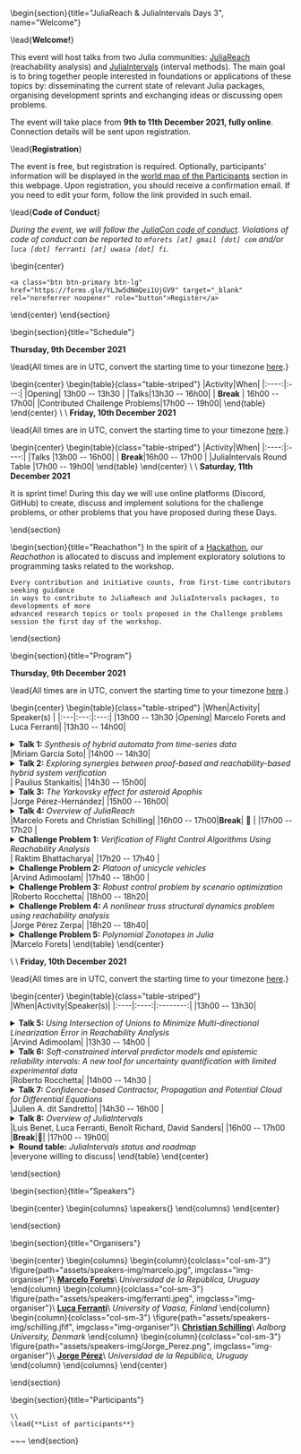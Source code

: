 <!-- =============================
     ABOUT
    ============================== -->

\begin{section}{title="JuliaReach & JuliaIntervals Days 3", name="Welcome"}

\lead{**Welcome!**}

This event will host talks from two Julia communities: [JuliaReach](https://github.com/JuliaReach) (reachability analysis)
and [JuliaIntervals](https://github.com/JuliaIntervals) (interval methods). The main goal is to bring together people
interested in foundations or applications of these topics by: disseminating
the current state of relevant Julia packages, organising development sprints and exchanging
ideas or discussing open problems.

The event will take place from **9th to 11th December 2021, fully online**.
Connection details will be sent upon registration.

\lead{**Registration**}

The event is free, but registration is required. Optionally, participants' information will be
displayed in the [world map of the Participants](#participants) section in this webpage. Upon registration, you should receive a confirmation email. If you need to edit your form, follow the link provided in such email.

\lead{**Code of Conduct**}

*During the event, we will follow the [JuliaCon code of conduct](https://juliacon.org/2021/coc/).
Violations of code of conduct can be reported to `mforets [at] gmail [dot] com` and/or `luca [dot] ferranti [at] uwasa [dot] fi`.*

\begin{center}
~~~
<a class="btn btn-primary btn-lg" href="https://forms.gle/YL3w5dNmQei1UjGV9" target="_blank" rel="noreferrer noopener" role="button">Register</a>
~~~
\end{center}
\end{section}


<!-- ==============================
     GETTING STARTED
     ============================== -->
\begin{section}{title="Schedule"}

**Thursday, 9th December 2021**

\lead{All times are in UTC, convert the starting time to your timezone [here](https://arewemeetingyet.com/UTC/2021-12-09/13:00).}

\begin{center}
\begin{table}{class="table-striped"}
|Activity|When|
|:----:|:---:|
|Opening| 13h00 -- 13h30 |
|Talks|13h30 -- 16h00|
| **Break** | 16h00 -- 17h00|
|Contributed Challenge Problems|17h00 -- 19h00|
\end{table}
\end{center}
\\
\\
**Friday, 10th December 2021**

\lead{All times are in UTC, convert the starting time to your timezone [here](https://arewemeetingyet.com/UTC/2021-12-09/13:00).}

\begin{center}
\begin{table}{class="table-striped"}
|Activity|When|
|:----:|:----:|
|Talks |13h00 -- 16h00|
| **Break**|16h00 -- 17h00 |
|JuliaIntervals Round Table |17h00 -- 19h00|
\end{table}
\end{center}
\\
\\
**Saturday, 11th December 2021**

It is sprint time! During this day we will use online platforms (Discord, GitHub)
to create, discuss and implement solutions for the challenge problems, or other
problems that you have proposed during these Days.

\end{section}



<!-- ==============================
     HACKATHON
     ============================== -->
\begin{section}{title="Reachathon"}
    In the spirit of a [Hackathon](https://en.wikipedia.org/wiki/Hackathon), our
    *Reachathon* is allocated to discuss and implement exploratory solutions to programming
    tasks related to the workshop.

    Every contribution and initiative counts, from first-time contributors seeking guidance
    in ways to contribute to JuliaReach and JuliaIntervals packages, to developments of more
    advanced research topics or tools proposed in the Challenge problems
    session the first day of the workshop.
\end{section}


<!-- =============================
     Detailed program
    ============================== -->

\begin{section}{title="Program"}

**Thursday, 9th December 2021**


\lead{All times are in UTC, convert the starting time to your timezone [here](https://arewemeetingyet.com/UTC/2021-12-09/13:00).}

\begin{center}
\begin{table}{class="table-striped"}
|When|Activity| Speaker(s) |
|:---|:---:|:---:|
|13h00 -- 13h30 |*Opening*| Marcelo Forets and Luca Ferranti|
|13h30 -- 14h00|<details><summary>**Talk 1:** *Synthesis of hybrid automata from time-series data*</summary>A time series is a sequence of data points, each associated with a point in time. A hybrid automaton is a mathematical model of continuous dynamical systems with multiple operational modes. We present recent online and offline approaches to synthesize a hybrid automaton from a set of time series based on reachability analysis.</details>|Miriam García Soto|
|14h00 -- 14h30| <details><summary>**Talk 2:** *Exploring synergies between proof-based and reachability-based hybrid system verification*</summary>This talk presents a joint work on integrating JuliaReach and reachability analysis into a refinement and proof-based system modelling and verification framework - Event-B. In particular, the talk attempts to demonstrate how reachability analysis can help to increase the verification automation of the hybrid system development in Event-B. </details>| Paulius Stankaitis|
|14h30 -- 15h00| <details><summary>**Talk 3:** *The Yarkovsky effect for asteroid Apophis*</summary>The leading source of uncertainty to predict the orbital motion of asteroid (99942) Apophis is a non-gravitational acceleration arising from the anisotropic thermal re-emission of absorbed radiation, known as the Yarkovsky effect. Previous attempts to obtain this parameter from astrometry for this object have only yielded marginally small values, without ruling out a pure gravitational interaction. Here we present an independent estimation of the Yarkovsky effect based on optical and radar astrometry which includes observations obtained during 2021. Our approach is based on automatic differentiation techniques in terms of high-order Taylor series expansions both with respect to time and deviations with respect to a given orbital solution. Exploiting these techniques, we implement a Newton method for orbit determination, finding a non-zero Yarkovsky parameter, A2=(-2.899 ± 0.025) × 10-14 au/d2, with induced semi-major axis drift of (-199.0 ± 1.5) m/yr for Apophis. Finally, we discuss the impact hazard assessment problem for potentially hazardous asteroids and propose a parameterized orbit determination scheme, which allows to compute the time-evolution of the orbital uncertainty region via a high-order Taylor series parameterization.</details>|Jorge Pérez-Hernández|
|15h00 -- 16h00| <details><summary>**Talk 4:** *Overview of JuliaReach*</summary>We illustrate different aspects of the JuliaReach package ecosystem using examples from the Applied Verification for Continuous and Hybrid Systems competition (ARCH-COMP'2021). We outline possibilities for contributing to JuliaReach, including 2022 GSOC project ideas.</details>|Marcelo Forets and Christian Schilling|
|16h00 -- 17h00|**Break**| 🍕 |
|17h00 -- 17h20 |  <details><summary>**Challenge Problem 1:**  *Verification of Flight Control Algorithms Using Reachability Analysis*</summary>Aircraft manufacturers have reached a high level of expertise and experience in flight control law design. The current design and analysis techniques applied in industry enable flight control engineers to address virtually any realistic design challenge. However, the development of flight control laws from concept to validation is a very complex, multi-disciplinary task, and the many problems that have to be solved make it a costly and lengthy process. The certification or air-worthiness assessment can be seen as the final step of the flight control system design, which takes place when a mature controller design is available and is ready for flight tests. In the certification or clearance process, which includes verification and validation, it has to be proven that the flight control laws have been designed such that the aircraft is safe to fly throughout the whole flight envelope, under all parameter variability and failure conditions. The role of the certification process is to demonstrate, via exhaustive analyses, that a catalogue of selected criteria expressing stability and handling requirements is fulfilled. In this talk we will present how reachability analysis can be a viable approach for flight control certification.</details>| Raktim Bhattacharya|
|17h20 -- 17h40 |  <details><summary>**Challenge Problem 2:** *Platoon of unicycle vehicles*</summary>We consider a platoon of unicycle vehicles where the i-th vehicle follows the (i-1)-th  and the relative displacements between the vehicles are controlled by a state-dependent feedback. The challenge is to verify a time-dependent safety constraint on the lateral distance between the vehicles as well as a safety bound on the horizontal displacements.</details>|Arvind Adimoolam|
|17h40 -- 18h00 |  <details><summary>**Challenge Problem 3:** *Robust control problem by scenario optimization*</summary>In this challenge, we wish to prescribe a robust controller design that maximizes the probability of satisfactory performance (reliability) of a two-body spring system. An optimized controller must satisfy three reliability requirements, i.e., it must guarantee system stability, fast return to equilibrium (setting time), and low energy consumption (control effort). Note that stability, setting time and control effort are competitive requirements and, thus, a controller that minimizes the failure probability for one of the requirements inevitably increases the chance of failing the others. We provide samples and a numerical model for the system and the controller. The data and model must be used for the design evaluation and to characterize the uncertainty response of the system. Note that only a few samples are available to solve this problem, further complicating the uncertainty quantification and reliability assessment tasks.</details>|Roberto Rocchetta|
|18h00 -- 18h20| <details><summary>**Challenge Problem 4:** *A nonlinear truss structural dynamics problem using reachability analysis*</summary>In this challenge, a simple truss-structure linear/nonlinear dynamics problem will be presented, where in the nonlinear case, large displacements are considered [[1]](https://raw.githubusercontent.com/ONSAS/libroANLE/main/tex/libroANLE.pdf#subsection.4.3.1). Basic Finite Element Method and Solid Dynamics concepts will be exposed, as well as the gold-standard numerical integration techniques. The recent application of Reachability Analysis to the linear case will be recalled [[2]](https://arxiv.org/pdf/2105.05841.pdf). The numerical results for the linear case using numerical integration and reachability will be obtained. Finally the nonlinear case problem will be clearly posed allowing to discuss possible novel approaches using reachability analysis.</details>|Jorge Pérez Zerpa|
|18h20 -- 18h40| <details><summary>**Challenge Problem 5:** *Polynomial Zonotopes in Julia*</summary>For reachability of nonlinear differential equations, the non-convex set representation known as *polynomial zonotopes* has proved to be very competitive with respect to other approaches. Currently, polynomial zonotopes are only available in the Matlab tool [CORA](https://tumcps.github.io/CORA/). This challenge consists of implementing [sparse polynomial zonotopes](https://mediatum.ub.tum.de/doc/1591469/ijh936tu65rc82gdlzx53oe5f.PolynomialZonotopes_Journal.pdf) and set operations in the Julia library [LazySets.jl](https://github.com/JuliaReach/LazySets.jl). This will serve as a solid groundwork to building reachability methods in the future.</details>|Marcelo Forets|
\end{table}
\end{center}

\\
\\
**Friday, 10th December 2021**

\lead{All times are in UTC, convert the starting time to your timezone [here](https://arewemeetingyet.com/UTC/2021-12-09/13:00).}

\begin{center}
\begin{table}{class="table-striped"}
|When|Activity|Speaker(s)|
|:----|:----:|:--------:|
|13h00 -- 13h30| <details><summary>**Talk 5:** *Using Intersection of Unions to Minimize Multi-directional Linearization Error in Reachability Analysis*</summary>Given an initial set of a nonlinear system with uncertain parameters and inputs, the set of states that can possibly be reached is computed. The approach is based on local linearizations of the nonlinear system, while linearization errors are considered by Lagrange remainders. These errors are added as uncertain inputs, such that the reachable set of the locally linearized system encloses the one of the original system. The linearization error is controlled by splitting of reachable sets. Reachable sets are represented by zonotopes, allowing an efficient computation in relatively high-dimensional space. </details>|Arvind Adimoolam|
|13h30 -- 14h00 |  <details><summary>**Talk 6:** *Soft-constrained interval predictor models and epistemic reliability intervals: A new tool for uncertainty quantification with limited experimental data*</summary>This talk presents a new identification framework for Interval Predictor Models (IPMs) and an optimization method that soften the scenario constraints and trade-off between reliability and accuracy of the predictions. IPMs give non-probabilistic (interval) characterization of random processes, are constructed directly from data, and with no assumptions on the distribution family of the uncertainty affecting data-generating mechanisms. The reliability of an IPM defines the probability of correct interval predictions for future samples, and its value is always unknown in practice (due to finite samples sizes and poor understanding of the uncertainty affecting the process). Scenario optimization theory is used in this work to prescribe epistemic bounds on the IPM's reliability. The reliability bounds hold distribution-free, non-asymptotically, and quantify the uncertainty in the predictive error of the model. We test the framework on various test examples and discuss its strengths and limitations.</details>|Roberto Rocchetta|
|14h00 -- 14h30 | <details><summary>**Talk 7:** *Confidence-based Contractor, Propagation and Potential Cloud for Differential Equations*</summary>A novel interval contractor based on the confidence assigned to a random variable is proposed. It makes it possible to consider at the same time an interval in which the quantity is guaranteed to be, and a confidence level to reduce the pessimism induced by interval approach. This contractor consists in computing a confidence region. Using different confidence levels, a particular case of potential cloud can be computed. As application, we propose to compute the reachable set of an ordinary differential equation under the form of a set of confidence regions, with respect to confidence levels on initial value. </details>|Julien A. dit Sandretto|
|14h30 -- 16h00 | <details><summary>**Talk 8:** *Overview of JuliaIntervals*</summary>This talk will give an overview of the packages inside the JuliaIntervals organisation, focusing on their current status, limitations and development. The talk will also give a general overview of interval arithmetic and the IEEE 1788-2015 standard for it. This will set grounds for discussion in the round table after the break. </details>|Luis Benet, Luca Ferranti, Benoît Richard, David Sanders|
|16h00 -- 17h00 |**Break**|🍕|
|17h00 -- 19h00| <details><summary>**Round table:** *JuliaIntervals status and roadmap*</summary>This will be an opportunity for everyone interested in the JuliaIntervals ecosystem to discuss about the current status of the organisation and brainstorm ideas for further development. Particular emphasis will be given to IntervalArithmetic.jl roadmap towards version 1.0.</details>|everyone willing to discuss|
\end{table}
\end{center}

\end{section}

<!-- =============================
      INVITED SPEAKERS
    ============================== -->

\begin{section}{title="Speakers"}

\begin{center}
     \begin{columns}
          \speakers{}
     \end{columns}
\end{center}

\end{section}

<!-- =============================
     Organisers
    ============================== -->

\begin{section}{title="Organisers"}

\begin{center}
\begin{columns}
\begin{column}{colclass="col-sm-3"}
\figure{path="assets/speakers-img/marcelo.jpg", imgclass="img-organiser"}\\
**[Marcelo Forets](https://github.com/mforets)**\\
*Universidad de la República, Uruguay*
\end{column}
\begin{column}{colclass="col-sm-3"}
\figure{path="assets/speakers-img/ferranti.jpeg", imgclass="img-organiser"}\\
**[Luca Ferranti](https://lucaferranti.github.io)**\\
*University of Vaasa, Finland*
\end{column}
\begin{column}{colclass="col-sm-3"}
\figure{path="assets/speakers-img/schilling.jfif", imgclass="img-organiser"}\\
**[Christian Schilling](https://www.christianschilling.net/)**\\
*Aalborg University, Denmark*
\end{column}
\begin{column}{colclass="col-sm-3"}
\figure{path="assets/speakers-img/Jorge_Perez.png", imgclass="img-organiser"}\\
**[Jorge Pérez](https://www.fing.edu.uy/~jorgepz/)**\\
*Universidad de la República, Uruguay*
\end{column}
\end{columns}
\end{center}

\end{section}

\begin{section}{title="Participants"}

~~~<div id="map"></div>~~~
\\
\lead{**List of participants**}
~~~
<div id="part_list"></div>
~~~
\end{section}
